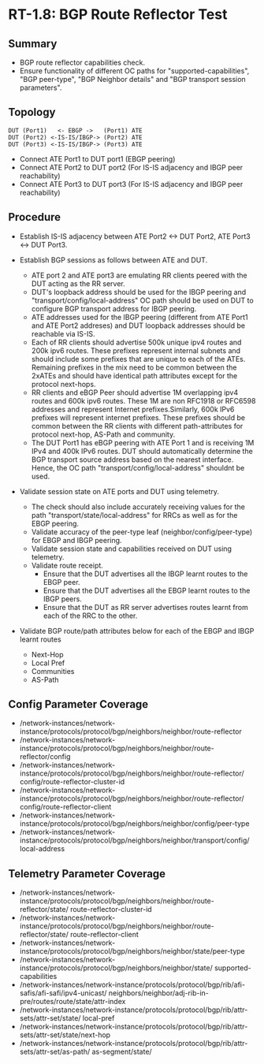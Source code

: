 # RT-1.8: BGP Route Reflector Test

## Summary

*   BGP route reflector capabilities check.
*   Ensure functionality of different OC paths for "supported-capabilities", "BGP peer-type", "BGP
    Neighbor details" and "BGP transport session parameters". 

## Topology

    DUT (Port1)   <- EBGP ->   (Port1) ATE
    DUT (Port2) <-IS-IS/IBGP-> (Port2) ATE
    DUT (Port3) <-IS-IS/IBGP-> (Port3) ATE

*   Connect ATE Port1 to DUT port1 (EBGP peering)
*   Connect ATE Port2 to DUT port2 (For IS-IS adjacency and IBGP peer reachability)
*   Connect ATE Port3 to DUT port3 (For IS-IS adjacency and IBGP peer reachability)

## Procedure

*   Establish IS-IS adjacency between ATE Port2 <-> DUT Port2, ATE Port3 <-> DUT Port3.

*   Establish BGP sessions as follows between ATE and DUT.

    *   ATE port 2 and ATE port3 are emulating RR clients peered with the DUT acting as the RR server.
    *   DUT's loopback address should be used for the IBGP peering and "transport/config/local-address"
        OC path should be used on DUT to configure BGP transport address for IBGP peering.
    *   ATE addresses used for the IBGP peering (different from ATE Port1 and ATE Port2 addreses) and
        DUT loopback addresses should be reachable via IS-IS.
    *   Each of RR clients should advertise 500k unique ipv4 routes and 200k ipv6 routes. These prefixes
        represent internal subnets and should include some prefixes that are unique to each of the ATEs.
        Remaining prefixes in the mix need to be common between the 2xATEs and should have identical path
        attributes except for the protocol next-hops.
    *   RR clients and eBGP Peer should advertise 1M overlapping ipv4 routes and 600k ipv6 routes. These
        1M are non RFC1918 or RFC6598 addresses and represent Internet prefixes.Similarly, 600k IPv6
        prefixes will represent internet prefixes. These prefixes should be common between the RR clients
        with different path-attributes for protocol next-hop, AS-Path and community.
    *   The DUT Port1 has eBGP peering with ATE Port 1 and is receiving 1M IPv4 and 400k IPv6 routes.
        DUT should automatically determine the BGP transport source address based on the nearest interface.
        Hence, the OC path "transport/config/local-address" shouldnt be used.

*   Validate session state on ATE ports and DUT using telemetry.
    *   The check should also include accurately receiving values for the path 
        "transport/state/local-address" for RRCs as well as for the EBGP peering.
    *   Validate accuracy of the peer-type leaf (neighbor/config/peer-type) for EBGP and IBGP peering.
    *   Validate session state and capabilities received on DUT using telemetry.
    *   Validate route receipt.
        *   Ensure that the DUT advertises all the IBGP learnt routes to the EBGP peer.
        *   Ensure that the DUT advertises all the EBGP learnt routes to the IBGP peers.
        *   Ensure that the DUT as RR server advertises routes learnt from each of the RRC to the other.

*   Validate BGP route/path attributes below for each of the EBGP and IBGP learnt routes
    *   Next-Hop
    *   Local Pref
    *   Communities
    *   AS-Path

## Config Parameter Coverage
*   /network-instances/network-instance/protocols/protocol/bgp/neighbors/neighbor/route-reflector
*   /network-instances/network-instance/protocols/protocol/bgp/neighbors/neighbor/route-reflector/config
*   /network-instances/network-instance/protocols/protocol/bgp/neighbors/neighbor/route-reflector/
    config/route-reflector-cluster-id
*   /network-instances/network-instance/protocols/protocol/bgp/neighbors/neighbor/route-reflector/
    config/route-reflector-client
*   /network-instances/network-instance/protocols/protocol/bgp/neighbors/neighbor/config/peer-type
*   /network-instances/network-instance/protocols/protocol/bgp/neighbors/neighbor/transport/config/
    local-address

## Telemetry Parameter Coverage
*   /network-instances/network-instance/protocols/protocol/bgp/neighbors/neighbor/route-reflector/state/
    route-reflector-cluster-id
*   /network-instances/network-instance/protocols/protocol/bgp/neighbors/neighbor/route-reflector/state/
    route-reflector-client
*   /network-instances/network-instance/protocols/protocol/bgp/neighbors/neighbor/state/peer-type
*   /network-instances/network-instance/protocols/protocol/bgp/neighbors/neighbor/state/
    supported-capabilities
*   /network-instances/network-instance/protocols/protocol/bgp/rib/afi-safis/afi-safi/ipv4-unicast/
    neighbors/neighbor/adj-rib-in-pre/routes/route/state/attr-index
*   /network-instances/network-instance/protocols/protocol/bgp/rib/attr-sets/attr-set/state/
    local-pref
*   /network-instances/network-instance/protocols/protocol/bgp/rib/attr-sets/attr-set/state/next-hop
*   /network-instances/network-instance/protocols/protocol/bgp/rib/attr-sets/attr-set/as-path/
    as-segment/state/